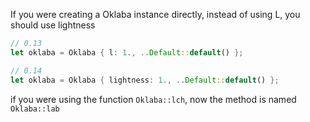 If you were creating a Oklaba instance directly, instead of using L, you should use lightness

```rust
// 0.13
let oklaba = Oklaba { l: 1., ..Default::default() };

// 0.14
let oklaba = Oklaba { lightness: 1., ..Default::default() };
```

if you were using the function `Oklaba::lch`, now the method is named `Oklaba::lab`

